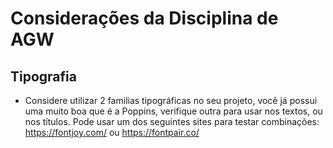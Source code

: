 # Considerações da Disciplina de AGW

## Tipografia
* Considere utilizar 2 familias tipográficas no seu projeto, você já possui uma muito boa que é a Poppins, verifique outra para usar nos textos, ou nos títulos. Pode usar um dos seguintes sites para testar combinações: https://fontjoy.com/ ou https://fontpair.co/

